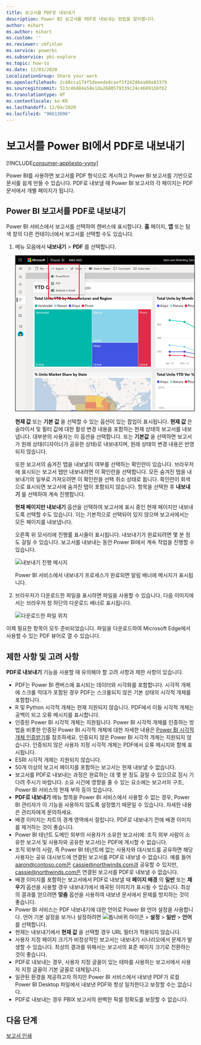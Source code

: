 ```yaml
---
title: 보고서를 PDF로 내보내기
description: Power BI 보고서를 PDF로 내보내는 방법을 알아봅니다.
author: mihart
ms.author: mihart
ms.custom: ''
ms.reviewer: cmfinlan
ms.service: powerbi
ms.subservice: pbi-explore
ms.topic: how-to
ms.date: 12/03/2020
LocalizationGroup: Share your work
ms.openlocfilehash: 2c88cca174f5deeededcaef3f242d6ea00a83379
ms.sourcegitcommit: 513c4b884a58e1da2680579339c24c46091bbfb2
ms.translationtype: HT
ms.contentlocale: ko-KR
ms.lasthandoff: 12/04/2020
ms.locfileid: "96613696"
---
```

# <a name="export-reports-from-power-bi-to-pdf"></a>보고서를 Power BI에서 PDF로 내보내기

[!INCLUDE[consumer-appliesto-yyny](../includes/consumer-appliesto-yyny.md)]


Power BI를 사용하면 보고서를 PDF 형식으로 게시하고 Power BI 보고서를 기반으로 문서를 쉽게 만들 수 있습니다. PDF로 내보낼 때 Power BI 보고서의 각 페이지는 PDF 문서에서 개별 페이지가 됩니다.

## <a name="export-your-power-bi-report-to-pdf"></a>Power BI 보고서를 PDF로 내보내기
Power BI 서비스에서 보고서를 선택하여 캔버스에 표시합니다. **홈** 페이지, **앱** 또는 탐색 창의 다른 컨테이너에서 보고서를 선택할 수도 있습니다.

1. 메뉴 모음에서 **내보내기** > **PDF** 를 선택합니다.

    ![메뉴 모음에서 내보내기 선택](media/end-user-pdf/power-bi-export-pdfs.png)

    **현재 값** 또는 **기본 값** 을 선택할 수 있는 옵션이 있는 팝업이 표시됩니다. **현재 값** 은 슬라이서 및 필터 값에 대한 활성 변경 내용을 포함하는 현재 상태의 보고서를 내보냅니다. 대부분의 사용자는 이 옵션을 선택합니다. 또는 **기본값** 을 선택하면 보고서가 원래 상태(디자이너가 공유한 상태)로 내보내지며, 원래 상태의 변경 내용은 반영되지 않습니다.
    
    또한 보고서의 숨겨진 탭을 내보낼지 여부를 선택하는 확인란이 있습니다. 브라우저에 표시되는 보고서 탭만 내보내려면 이 확인란을 선택합니다. 모든 숨겨진 탭을 내보내기의 일부로 가져오려면 이 확인란을 선택 취소 상태로 둡니다. 확인란이 회색으로 표시되면 보고서에 숨겨진 탭이 포함되지 않습니다. 항목을 선택한 후 **내보내기** 를 선택하여 계속 진행합니다.
    
    **현재 페이지만 내보내기** 옵션을 선택하여 보고서에 표시 중인 현재 페이지만 내보내도록 선택할 수도 있습니다.  이는 기본적으로 선택되어 있지 않으며 보고서에서는 모든 페이지를 내보냅니다.
    
    오른쪽 위 모서리에 진행률 표시줄이 표시됩니다. 내보내기가 완료되려면 몇 분 정도 걸릴 수 있습니다. 보고서를 내보내는 동안 Power BI에서 계속 작업을 진행할 수 있습니다.

    ![내보내기 진행 메시지](media/end-user-pdf/power-bi-export-progress.png)

    Power BI 서비스에서 내보내기 프로세스가 완료되면 알림 배너에 메시지가 표시됩니다.

2. 브라우저가 다운로드한 파일을 표시하면 파일을 사용할 수 있습니다. 다음 이미지에서는 브라우저 창 하단의 다운로드 배너로 표시됩니다.

    ![다운로드한 파일 위치](media/end-user-pdf/power-bi-export-done.png)

이제 필요한 항목이 모두 준비되었습니다. 파일을 다운로드하여 Microsoft Edge에서 사용할 수 있는 PDF 뷰어로 열 수 있습니다.


## <a name="limitations-and-considerations"></a>제한 사항 및 고려 사항
**PDF로 내보내기** 기능을 사용할 때 유의해야 할 고려 사항과 제한 사항이 있습니다.

* PDF는 Power BI 캔버스에 표시되는 데이터와 시각화를 포함합니다. 시각적 개체에 스크롤 막대가 포함된 경우 PDF는 스크롤되지 않은 기본 상태의 시각적 개체를 포함합니다.  
* R 및 Python 시각적 개체는 현재 지원되지 않습니다. PDF에서 이들 시각적 개체는 공백이 되고 오류 메시지를 표시합니다. 
* 인증된 Power BI 시각적 개체는 지원됩니다. Power BI 시각적 개체를 인증하는 방법을 비롯한 인증된 Power BI 시각적 개체에 대한 자세한 내용은 [Power BI 시각적 개체 인증받기](../developer/visuals/power-bi-custom-visuals-certified.md)를 참조하세요. 인증되지 않은 Power BI 시각적 개체는 지원되지 않습니다. 인증되지 않은 사용자 지정 시각적 개체는 PDF에서 오류 메시지와 함께 표시됩니다.
* ESRI 시각적 개체는 지원되지 않습니다.
* 50개 이상의 보고서 페이지를 포함하는 보고서는 현재 내보낼 수 없습니다.
* 보고서를 PDF로 내보내는 과정은 완료하는 데 몇 분 정도 걸릴 수 있으므로 잠시 기다려 주시기 바랍니다. 소요 시간에 영향을 줄 수 있는 요소에는 보고서의 구조, Power BI 서비스의 현재 부하 등이 있습니다.
* **PDF로 내보내기** 메뉴 항목을 Power BI 서비스에서 사용할 수 없는 경우, Power BI 관리자가 이 기능을 사용하지 않도록 설정했기 때문일 수 있습니다. 자세한 내용은 관리자에게 문의하세요.
* 배경 이미지는 차트의 경계 영역에서 잘립니다. PDF로 내보내기 전에 배경 이미지를 제거하는 것이 좋습니다.
* Power BI 테넌트 도메인 외부의 사용자가 소유한 보고서(예: 조직 외부 사람이 소유한 보고서 및 사용자와 공유한 보고서)는 PDF에 게시할 수 없습니다.
* 조직 외부의 사람, 즉 Power BI 테넌트에 없는 사용자와 대시보드를 공유하면 해당 사용자는 공유 대시보드에 연결된 보고서를 PDF로 내보낼 수 없습니다. 예를 들어 aaron@contoso.com은 cassie@northwinds.com과 공유할 수 있지만, cassie@northwinds.com은 연결된 보고서를 PDF로 내보낼 수 없습니다.
* 배경 이미지를 포함하는 보고서에서 PDF로 내보낼 때 **페이지 배경** 의 **일반** 또는 **채우기** 옵션을 사용할 경우 내보내기에서 왜곡된 이미지가 표시될 수 있습니다. 최상의 결과를 얻으려면 **맞춤** 옵션을 사용하여 내보낸 문서에서 문제를 방지하는 것이 좋습니다.
* Power BI 서비스는 PDF 내보내기에 대한 언어로 Power BI 언어 설정을 사용합니다. 언어 기본 설정을 보거나 설정하려면 ![톱니바퀴 아이콘](media/end-user-powerpoint/power-bi-settings-icon.png) > **설정** > **일반** > **언어** 를 선택합니다.
* 현재는 내보내기에서 **현재 값** 을 선택할 경우 URL 필터가 적용되지 않습니다.
* 사용자 지정 페이지 크기가 비정상적인 보고서는 내보내기 시나리오에서 문제가 발생할 수 있습니다. 최상의 결과를 위해서는 보고서의 표준 페이지 크기로 전환하는 것이 좋습니다.
* PDF로 내보내는 경우, 사용자 지정 글꼴이 있는 테마를 사용하는 보고서에서 사용자 지정 글꼴이 기본 글꼴로 대체됩니다.
* 일관된 환경을 제공하고자 하지만 Power BI 서비스에서 내보낸 PDF가 로컬 Power BI Desktop 파일에서 내보낸 PDF와 항상 일치한다고 보장할 수는 없습니다.
* PDF로 내보내는 경우 PBIX 보고서의 완벽한 픽셀 정확도를 보장할 수 없습니다.

## <a name="next-steps"></a>다음 단계
[보고서 인쇄](end-user-print.md)
